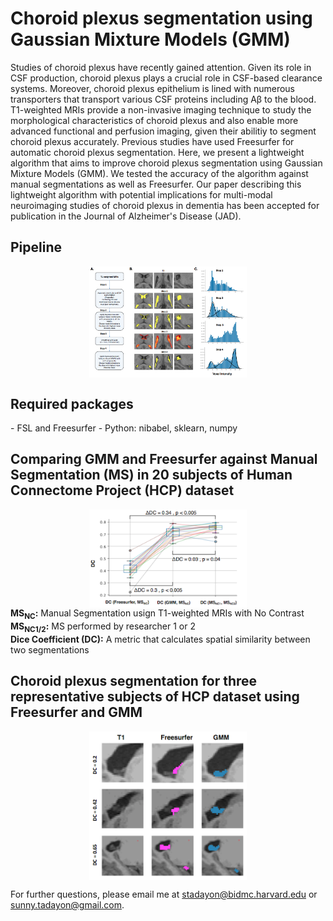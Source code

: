 # Choroid plexus segmentation using Gaussian Mixture Models (GMM)

Studies of choroid plexus have recently gained attention. Given its role in CSF production, choroid plexus plays a crucial role in CSF-based clearance systems. Moreover, choroid plexus epithelium is lined with numerous transporters that transport various CSF proteins including Aβ to the blood. T1-weighted MRIs provide a non-invasive imaging technique to study the morphological characteristics of choroid plexus and also enable more advanced functional and perfusion imaging, given their abilitiy to segment choroid plexus accurately. Previous studies have used Freesurfer for automatic choroid plexus segmentation. Here, we present a lightweight algorithm that aims to improve choroid plexus segmentation using Gaussian Mixture Models (GMM). We tested the accuracy of the algorithm against manual segmentations as well as Freesurfer. Our paper describing this lightweight algorithm with potential implications for multi-modal neuroimaging studies of choroid plexus in dementia has been accepted for publication in the Journal of Alzheimer's Disease (JAD). 
 
<h2>Pipeline</h2>

<img src="./docs/pipeline.png" style="display: block; margin-left: auto; margin-right: auto;width: 50%">

<h2> Required packages</h2>
- FSL and Freesurfer
- Python: nibabel, sklearn, numpy 

<h2>Comparing GMM and Freesurfer against Manual Segmentation (MS) in 20 subjects of Human Connectome Project (HCP) dataset</h2>
<img src="./docs/performance.png" style="display: block; margin-left: auto; margin-right: auto;width: 50%">
<b>MS<sub>NC</sub>:</b> Manual Segmentation usign T1-weighted MRIs with No Contrast<br>
<b>MS<sub>NC1/2</sub>:</b> MS performed by researcher 1 or 2<br>
<b>Dice Coefficient (DC):</b> A metric that calculates spatial similarity between two segmentations

<h2>Choroid plexus segmentation for three representative subjects of HCP dataset using Freesurfer and GMM</h2> 
 <img src="./docs/samples.png" style="display: block; margin-left: auto; margin-right: auto;width: 50%">

For further questions, please email me at stadayon@bidmc.harvard.edu or sunny.tadayon@gmail.com. 




